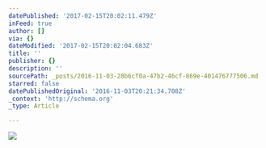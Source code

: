 ```yaml
---
datePublished: '2017-02-15T20:02:11.479Z'
inFeed: true
author: []
via: {}
dateModified: '2017-02-15T20:02:04.683Z'
title: ''
publisher: {}
description: ''
sourcePath: _posts/2016-11-03-28b6cf0a-47b2-46cf-869e-401476777506.md
starred: false
datePublishedOriginal: '2016-11-03T20:21:34.708Z'
_context: 'http://schema.org'
_type: Article

---
```

![](https://the-grid-user-content.s3-us-west-2.amazonaws.com/cfa51849-589d-44b0-95bc-62106d19f71b.jpg)